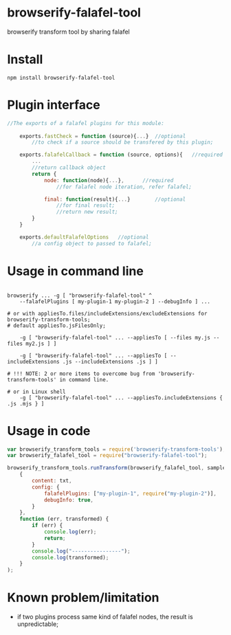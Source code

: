# browserify-falafel-tool
browserify transform tool by sharing falafel

# Install
```
npm install browserify-falafel-tool
```

# Plugin interface
```javascript
//The exports of a falafel plugins for this module:
	
	exports.fastCheck = function (source){...}	//optional
		//to check if a source should be transfered by this plugin;

	exports.falafelCallback = function (source, options){	//required
		...
		//return callback object
		return {
			node: function(node){...},		//required
				//for falafel node iteration, refer falafel;

			final: function(result){...}		//optional
				//for final result;
				//return new result;
		}
	}

	exports.defaultFalafelOptions	//optional
		//a config object to passed to falafel;

```

# Usage in command line
```shell

browserify ... -g [ "browserify-falafel-tool" ^
	--falafelPlugins [ my-plugin-1 my-plugin-2 ] --debugInfo ] ...

# or with appliesTo.files/includeExtensions/excludeExtensions for browserify-transform-tools;
# default appliesTo.jsFilesOnly;

	-g [ "browserify-falafel-tool" ... --appliesTo [ --files my.js --files my2.js ] ]

	-g [ "browserify-falafel-tool" ... --appliesTo [ --includeExtensions .js --includeExtensions .js ] ]

# !!! NOTE: 2 or more items to overcome bug from 'browserify-transform-tools' in command line.

# or in Linux shell
	-g [ "browserify-falafel-tool" ... --appliesTo.includeExtensions { .js .mjs } ]

```

# Usage in code
```javascript
var browserify_transform_tools = require('browserify-transform-tools');
var browserify_falafel_tool = require("browserify-falafel-tool");

browserify_transform_tools.runTransform(browserify_falafel_tool, sampleFile,
	{
		content: txt,
		config: {
			falafelPlugins: ["my-plugin-1", require("my-plugin-2")],	//module name or object
			debugInfo: true,
		}
	},
	function (err, transformed) {
		if (err) {
			console.log(err);
			return;
		}
		console.log("----------------");
		console.log(transformed);
	}
);

```

# Known problem/limitation

* if two plugins process same kind of falafel nodes, the result is unpredictable;
